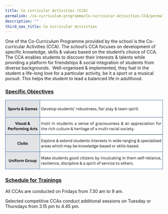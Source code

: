 ```yaml
---
title: Co curricular Activities (CCA)
permalink: /co-curriculum-programme/Co-curricular-Activities-CCA/permalink/
description: ""
third_nav_title: Co Curricular Activities
---
```


One of the Co-Curriculum Programme provided by the school is the Co-curricular Activities (CCA). The school’s CCA focuses on development of specific knowledge, skills & values based on the student’s choice of CCA. The CCA enables students to discover their interests & talents while providing a platform for friendships & social integration of students from diverse backgrounds.  Well-organised & implemented, they fuel in the student a life-long love for a particular activity, be it a sport or a musical pursuit. This helps the student to lead a balanced life in adulthood.

### **<u>Specific Objectives</u>**
![](/images/Programmes/2022/CCA/CCA-1.jpg)
### **<u>Schedule for Trainings</u>**
All CCAs are conducted on Fridays from 7.30 am to 9 am.

Selected competitive CCAs conduct additional sessions on Tuesday or Thursdays from 3.15 pm to 4.45 pm.
